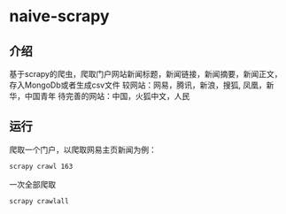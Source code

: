 # naive-scrapy
## 介绍
基于scrapy的爬虫，爬取门户网站新闻标题，新闻链接，新闻摘要，新闻正文，存入MongoDb或者生成csv文件
较网站：网易，腾讯，新浪，搜狐, 凤凰，新华，中国青年
待完善的网站：中国，火狐中文，人民
## 运行
爬取一个门户，以爬取网易主页新闻为例：
```bash
scrapy crawl 163
```
一次全部爬取
```bash
scrapy crawlall
```
